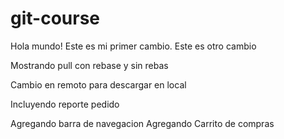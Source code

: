 # git-course

Hola mundo! Este es mi primer cambio.
Este es otro cambio

Mostrando pull con rebase y sin rebas

Cambio en remoto para descargar en local

Incluyendo reporte pedido

Agregando barra de navegacion
Agregando Carrito de compras
